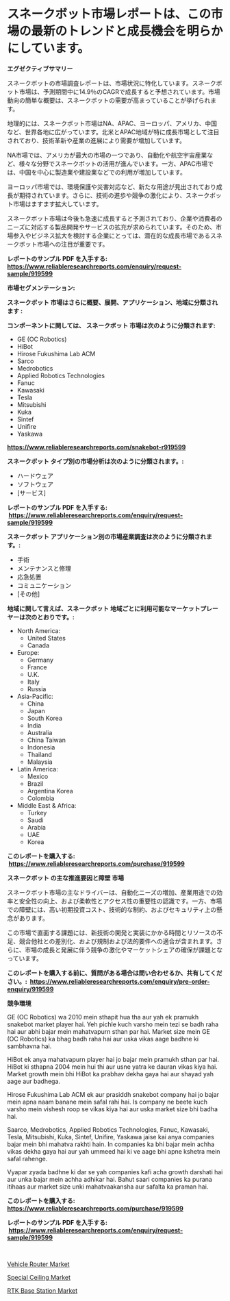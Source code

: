 <p><h1>スネークボット市場レポートは、この市場の最新のトレンドと成長機会を明らかにしています。</h1></p><p><strong>エグゼクティブサマリー</strong></p>
<p><p>スネークボットの市場調査レポートは、市場状況に特化しています。スネークボット市場は、予測期間中に14.9％のCAGRで成長すると予想されています。市場動向の簡単な概要は、スネークボットの需要が高まっていることが挙げられます。</p><p>地理的には、スネークボット市場はNA、APAC、ヨーロッパ、アメリカ、中国など、世界各地に広がっています。北米とAPAC地域が特に成長市場として注目されており、技術革新や産業の進展により需要が増加しています。</p><p>NA市場では、アメリカが最大の市場の一つであり、自動化や航空宇宙産業など、様々な分野でスネークボットの活用が進んでいます。一方、APAC市場では、中国を中心に製造業や建設業などでの利用が増加しています。</p><p>ヨーロッパ市場では、環境保護や災害対応など、新たな用途が見出されており成長が期待されています。さらに、技術の進歩や競争の激化により、スネークボット市場はますます拡大しています。</p><p>スネークボット市場は今後も急速に成長すると予測されており、企業や消費者のニーズに対応する製品開発やサービスの拡充が求められています。そのため、市場参入やビジネス拡大を検討する企業にとっては、潜在的な成長市場であるスネークボット市場への注目が重要です。</p></p>
<p><strong>レポートのサンプル PDF を入手する: <a href="https://www.reliableresearchreports.com/enquiry/request-sample/919599">https://www.reliableresearchreports.com/enquiry/request-sample/919599</a></strong></p>
<p><strong>市場セグメンテーション:</strong></p>
<p><strong> スネークボット 市場はさらに概要、展開、アプリケーション、地域に分類されます :</strong></p>
<p><strong>コンポーネントに関しては、 スネークボット 市場は次のように分類されます: &nbsp;</strong></p>
<p><ul><li>GE (OC Robotics)</li><li>HiBot</li><li>Hirose Fukushima Lab ACM</li><li>Sarco</li><li>Medrobotics</li><li>Applied Robotics Technologies</li><li>Fanuc</li><li>Kawasaki</li><li>Tesla</li><li>Mitsubishi</li><li>Kuka</li><li>Sintef</li><li>Unifire</li><li>Yaskawa</li></ul></p>
<p><strong><a href="https://www.reliableresearchreports.com/snakebot-r919599">https://www.reliableresearchreports.com/snakebot-r919599</a></strong></p>
<p><strong> スネークボット タイプ別の市場分析は次のように分類されます。:</strong></p>
<p><ul><li>ハードウェア</li><li>ソフトウェア</li><li>[サービス]</li></ul></p>
<p><strong>レポートのサンプル PDF を入手する: &nbsp;<a href="https://www.reliableresearchreports.com/enquiry/request-sample/919599">https://www.reliableresearchreports.com/enquiry/request-sample/919599</a></strong></p>
<p><strong> スネークボット アプリケーション別の市場産業調査は次のように分類されます。:</strong></p>
<p><ul><li>手術</li><li>メンテナンスと修理</li><li>応急処置</li><li>コミュニケーション</li><li>[その他]</li></ul></p>
<p><strong>地域に関して言えば、スネークボット 地域ごとに利用可能なマーケットプレーヤーは次のとおりです。:</strong></p>
<p><ul>
    <li>
        North America:
        <ul>
            <li>United States</li>
            <li>Canada</li>
        </ul>
    </li>
    <li>
        Europe:
        <ul>
            <li>Germany</li>
            <li>France</li>
            <li>U.K.</li>
            <li>Italy</li>
            <li>Russia</li>
        </ul>
    </li>
    <li>
        Asia-Pacific:
        <ul>
            <li>China</li>
            <li>Japan</li>
            <li>South Korea</li>
            <li>India</li>
            <li>Australia</li>
            <li>China Taiwan</li>
            <li>Indonesia</li>
            <li>Thailand</li>
            <li>Malaysia</li>
        </ul>
    </li>
    <li>
        Latin America:
        <ul>
            <li>Mexico</li>
            <li>Brazil</li>
            <li>Argentina Korea</li>
            <li>Colombia</li>
        </ul>
    </li>
    <li>
        Middle East & Africa:
        <ul>
            <li>Turkey</li>
            <li>Saudi</li>
            <li>Arabia</li>
            <li>UAE</li>
            <li>Korea</li>
        </ul>
    </li>
    </ul></p>
<p><strong>このレポートを購入する: &nbsp;<a href="https://www.reliableresearchreports.com/purchase/919599">https://www.reliableresearchreports.com/purchase/919599</a></strong></p>
<p><strong>スネークボット の主な推進要因と障壁 市場</strong></p>
<p><p>スネークボット市場の主なドライバーは、自動化ニーズの増加、産業用途での効率と安全性の向上、および柔軟性とアクセス性の重要性の認識です。一方、市場での障壁には、高い初期投資コスト、技術的な制約、およびセキュリティ上の懸念があります。</p><p>この市場で直面する課題には、新技術の開発と実装にかかる時間とリソースの不足、競合他社との差別化、および規制および法的要件への適合が含まれます。さらに、市場の成長と発展に伴う競争の激化やマーケットシェアの確保が課題となっています。</p></p>
<p><strong>このレポートを購入する前に、質問がある場合は問い合わせるか、共有してください。:&nbsp; <a href="https://www.reliableresearchreports.com/enquiry/pre-order-enquiry/919599">https://www.reliableresearchreports.com/enquiry/pre-order-enquiry/919599</a></strong></p>
<p><strong>競争環境</strong></p>
<p><p>GE (OC Robotics) wa 2010 mein sthapit hua tha aur yah ek pramukh snakebot market player hai. Yeh pichle kuch varsho mein tezi se badh raha hai aur abhi bajar mein mahatvapurn sthan par hai. Market size mein GE (OC Robotics) ka bhag badh raha hai aur uska vikas aage badhne ki sambhavna hai.</p><p>HiBot ek anya mahatvapurn player hai jo bajar mein pramukh sthan par hai. HiBot ki sthapna 2004 mein hui thi aur usne yatra ke dauran vikas kiya hai. Market growth mein bhi HiBot ka prabhav dekha gaya hai aur shayad yah aage aur badhega.</p><p>Hirose Fukushima Lab ACM ek aur prasiddh snakebot company hai jo bajar mein apna naam banane mein safal rahi hai. Is company ne beete kuch varsho mein vishesh roop se vikas kiya hai aur uska market size bhi badha hai.</p><p>Saarco, Medrobotics, Applied Robotics Technologies, Fanuc, Kawasaki, Tesla, Mitsubishi, Kuka, Sintef, Unifire, Yaskawa jaise kai anya companies bajar mein bhi mahatva rakhti hain. In companies ka bhi bajar mein achha vikas dekha gaya hai aur yah ummeed hai ki ve aage bhi apne kshetra mein safal rahenge.</p><p>Vyapar zyada badhne ki dar se yah companies kafi acha growth darshati hai aur unka bajar mein achha adhikar hai. Bahut saari companies ka purana itihaas aur market size unki mahatvaakansha aur safalta ka praman hai.</p></p>
<p><strong>このレポートを購入する: &nbsp; <a href="https://www.reliableresearchreports.com/purchase/919599">https://www.reliableresearchreports.com/purchase/919599</a></strong></p>
<p><strong>レポートのサンプル PDF を入手する: &nbsp;<a href="https://www.reliableresearchreports.com/enquiry/request-sample/919599">https://www.reliableresearchreports.com/enquiry/request-sample/919599</a></strong><strong></strong></p>
<p>&nbsp;</p>
<p><p><a href="https://github.com/singletonthaxterkelliehr2df/Market-Research-Report-List-1/blob/main/vehicle-router-market.md">Vehicle Router Market</a></p><p><a href="https://frill-swim-3cd.notion.site/Special-Ceiling-Market-Provides-a-Comprehensive-Analysis-Including-a-Macro-Overview-of-the-Market-as-9a5fcc8d3b9345918163ba84c4077712">Special Ceiling Market</a></p><p><a href="https://github.com/kufem1/Market-Research-Report-List-2/blob/main/rtk-base-station-market.md">RTK Base Station Market</a></p></p>